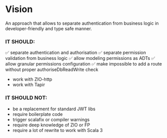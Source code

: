 # Vision

An approach that allows to separate authentication from business logic in developer-friendly and type safe manner.

### IT SHOULD:
  ✅ separate authentication and authorisation
  ✅ separate permission validation from business logic
  ✅ allow modeling permissions as ADTs
  ✅ allow granular permissions configuration
  ✅ make impossible to add a route without proper authoriseDbReadWrite check
  - work with ZIO-http
  - work with Tapir

### IT SHOULD NOT:
  - be a replacement for standard JWT libs
  - require boilerplate code
  - trigger scalafix or compiler warnings
  - require deep knowledge of ZIO or FP
  - require a lot of rewrite to work with Scala 3
